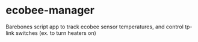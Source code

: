 # ecobee-manager
Barebones script app to track ecobee sensor temperatures, and control tp-link switches (ex. to turn heaters on)

